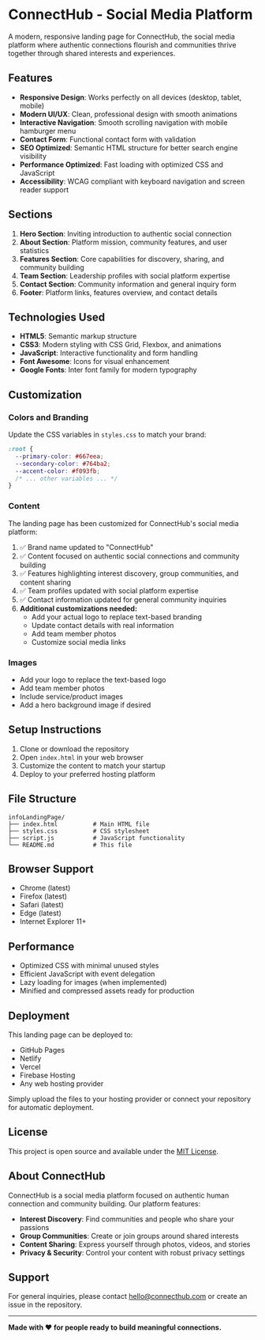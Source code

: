 # ConnectHub - Social Media Platform

A modern, responsive landing page for ConnectHub, the social media platform where authentic connections flourish and communities thrive together through shared interests and experiences.

## Features

- **Responsive Design**: Works perfectly on all devices (desktop, tablet, mobile)
- **Modern UI/UX**: Clean, professional design with smooth animations
- **Interactive Navigation**: Smooth scrolling navigation with mobile hamburger menu
- **Contact Form**: Functional contact form with validation
- **SEO Optimized**: Semantic HTML structure for better search engine visibility
- **Performance Optimized**: Fast loading with optimized CSS and JavaScript
- **Accessibility**: WCAG compliant with keyboard navigation and screen reader support

## Sections

1. **Hero Section**: Inviting introduction to authentic social connection
2. **About Section**: Platform mission, community features, and user statistics
3. **Features Section**: Core capabilities for discovery, sharing, and community building
4. **Team Section**: Leadership profiles with social platform expertise
5. **Contact Section**: Community information and general inquiry form
6. **Footer**: Platform links, features overview, and contact details

## Technologies Used

- **HTML5**: Semantic markup structure
- **CSS3**: Modern styling with CSS Grid, Flexbox, and animations
- **JavaScript**: Interactive functionality and form handling
- **Font Awesome**: Icons for visual enhancement
- **Google Fonts**: Inter font family for modern typography

## Customization

### Colors and Branding

Update the CSS variables in `styles.css` to match your brand:

```css
:root {
  --primary-color: #667eea;
  --secondary-color: #764ba2;
  --accent-color: #f093fb;
  /* ... other variables ... */
}
```

### Content

The landing page has been customized for ConnectHub's social media platform:

1. ✅ Brand name updated to "ConnectHub"
2. ✅ Content focused on authentic social connections and community building
3. ✅ Features highlighting interest discovery, group communities, and content sharing
4. ✅ Team profiles updated with social platform expertise
5. ✅ Contact information updated for general community inquiries
6. **Additional customizations needed:**
   - Add your actual logo to replace text-based branding
   - Update contact details with real information
   - Add team member photos
   - Customize social media links

### Images

- Add your logo to replace the text-based logo
- Add team member photos
- Include service/product images
- Add a hero background image if desired

## Setup Instructions

1. Clone or download the repository
2. Open `index.html` in your web browser
3. Customize the content to match your startup
4. Deploy to your preferred hosting platform

## File Structure

```
infoLandingPage/
├── index.html          # Main HTML file
├── styles.css          # CSS stylesheet
├── script.js           # JavaScript functionality
└── README.md           # This file
```

## Browser Support

- Chrome (latest)
- Firefox (latest)
- Safari (latest)
- Edge (latest)
- Internet Explorer 11+

## Performance

- Optimized CSS with minimal unused styles
- Efficient JavaScript with event delegation
- Lazy loading for images (when implemented)
- Minified and compressed assets ready for production

## Deployment

This landing page can be deployed to:

- GitHub Pages
- Netlify
- Vercel
- Firebase Hosting
- Any web hosting provider

Simply upload the files to your hosting provider or connect your repository for automatic deployment.

## License

This project is open source and available under the [MIT License](LICENSE).

## About ConnectHub

ConnectHub is a social media platform focused on authentic human connection and community building. Our platform features:

- **Interest Discovery**: Find communities and people who share your passions
- **Group Communities**: Create or join groups around shared interests
- **Content Sharing**: Express yourself through photos, videos, and stories
- **Privacy & Security**: Control your content with robust privacy settings

## Support

For general inquiries, please contact hello@connecthub.com or create an issue in the repository.

---

**Made with ❤️ for people ready to build meaningful connections.**
